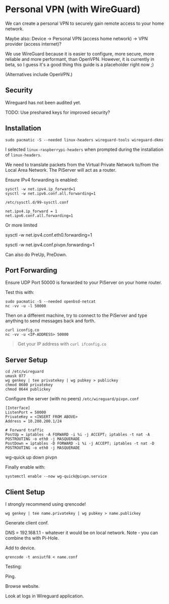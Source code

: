 # Personal VPN \(with WireGuard\)

We can create a personal VPN to securely gain remote access to your home network.

Maybe also: Device -&gt; Personal VPN \(access home network\) -&gt; VPN provider \(access internet\)?

We use WireGuard because it is easier to configure, more secure, more reliable and more performant, than OpenVPN. However, it is currently in beta, so I guess it's a good thing this guide is a placeholder right now ;\)

\(Alternatives include OpenVPN.\)

## Security

Wireguard has not been audited yet.

TODO: Use preshared keys for improved security?

## Installation

```console
sudo pacmatic -S --needed linux-headers wireguard-tools wireguard-dkms
```

I selected `linux-raspberrypi-headers` when prompted during the installation of `linux-headers`.

We need to translate packets from the Virtual Private Network to/from the Local Area Network. The PiServer will act as a router.

Ensure IPv4 forwarding is enabled:

```
sysctl -w net.ipv4.ip_forward=1
sysctl -w net.ipv6.conf.all.forwarding=1
```

`/etc/sysctl.d/99-sysctl.conf`

```
net.ipv4.ip_forward = 1
net.ipv6.conf.all.forwarding=1
```

Or more limited

sysctl -w net.ipv4.conf.eth0.forwarding=1

sysctl -w net.ipv4.conf.pivpn.forwarding=1

Can also do PreUp, PreDown.

## Port Forwarding

Ensure UDP Port 50000 is forwarded to your PiServer on your home router.

Test this with:

```
sudo pacmatic -S --needed openbsd-netcat
nc -vv -u -l 50000
```

Then on a different machine, try to connect to the PiServer and type anything to send messages back and forth.

```
curl iconfig.co
nc -vv -u <IP-ADDRESS> 50000
```

> Get your IP address with `curl ifconfig.co`

## Server Setup

```
cd /etc/wireguard
umask 077
wg genkey | tee privatekey | wg pubkey > publickey
chmod 0600 privatekey
chmod 0644 publickey
```

Configure the server \(with no peers\) `/etc/wireguard/pivpn.conf`

```
[Interface]
ListenPort = 50000
PrivateKey = <INSERT FROM ABOVE>
Address = 10.200.200.1/24

# Forward traffic
PostUp = iptables -A FORWARD -i %i -j ACCEPT; iptables -t nat -A POSTROUTING -o eth0 -j MASQUERADE 
PostDown = iptables -D FORWARD -i %i -j ACCEPT; iptables -t nat -D POSTROUTING -o eth0 -j MASQUERADE
```

wg-quick up down pivpn

Finally enable with:

```
systemctl enable --now wg-quick@pivpn.service
```

## Client Setup

I strongly recommend using qrencode!

```
wg genkey | tee name.privatekey | wg pubkey > name.publickey
```

Generate client conf.

DNS = 192.168.1.1 - whatever it would be on local network. Note - you can combine ths with Pi-Hole.

Add to device.

```
qrencode -t ansiutf8 < name.conf
```

Testing:

Ping.

Browse website.

Look at logs in Wireguard application.

